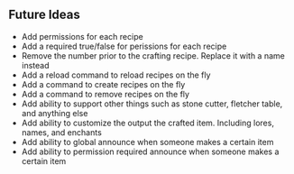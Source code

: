 ## Future Ideas
- Add permissions for each recipe
- Add a required true/false for perissions for each recipe
- Remove the number prior to the crafting recipe. Replace it with a name instead
- Add a reload command to reload recipes on the fly
- Add a command to create recipes on the fly
- Add a command to remove recipes on the fly
- Add ability to support other things such as stone cutter, fletcher table, and anything else
- Add ability to customize the output the crafted item. Including lores, names, and enchants
- Add ability to global announce when someone makes a certain item
- Add ability to permission required announce when someone makes a certain item
